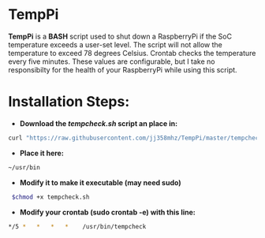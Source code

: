 TempPi
======

**TempPi** is a **BASH** script used to shut down a RaspberryPi if the SoC temperature exceeds a user-set level. The script will not allow the temperature to exceed 78 degrees Celsius. Crontab checks the temperature every five minutes. These values are configurable, but I take no responsibilty for the health of your RaspberryPi while using this script.

# Installation Steps:

* **Download the *tempcheck.sh* script an place in:**

```bash
curl "https://raw.githubusercontent.com/jj358mhz/TempPi/master/tempcheck.sh" -o tempcheck.sh
```

* **Place it here:**

```bash
~/usr/bin
```

* **Modify it to make it executable (may need sudo)**

```bash
 $chmod +x tempcheck.sh
```

* **Modify your crontab (sudo crontab -e) with this line:**

```bash
*/5 *   *   *   *    /usr/bin/tempcheck
```
